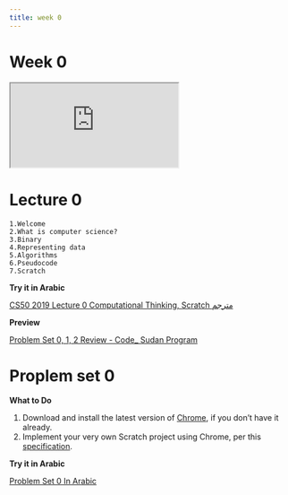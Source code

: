 ```yaml
---
title: week 0
---
```


# Week 0

<iframe src="https://www.youtube.com/embed/jjqgP9dpD1k"></iframe>

# Lecture 0

    1.Welcome
    2.What is computer science?
    3.Binary
    4.Representing data
    5.Algorithms
    6.Pseudocode
    7.Scratch

**Try it in Arabic**

[CS50 2019 Lecture 0 Computational Thinking, Scratch مترجم](https://www.youtube.com/embed/tC8z4RLWtFI)

**Preview**

[Problem Set 0, 1, 2 Review - Code_ Sudan Program](https://www.youtube.com/embed/F-qbaeSJHAE)

# Proplem set 0

**What to Do**

 1. Download and install the latest version of [Chrome](https://www.google.com/chrome/), if you don’t have it already.
 2. Implement your very own Scratch project using Chrome, per this [specification](https://cs50.harvard.edu/x/2020/psets/0/scratch).

**Try it in Arabic**

[Problem Set 0 In Arabic](https://www.youtube.com/embed/3Occxs_Uc-w)
